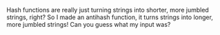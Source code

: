 Hash functions are really just turning strings into shorter, more jumbled strings, right? So I made an antihash function, it turns strings into longer, more jumbled strings! Can you guess what my input was?
